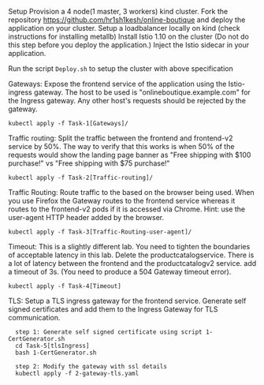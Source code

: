 Setup
Provision a 4 node(1 master, 3 workers) kind cluster.
Fork the repository https://github.com/hr1sh1kesh/online-boutique and deploy the application on your cluster.
Setup a loadbalancer locally on kind (check instructions for installing metallb)
Install Istio 1.10 on the cluster (Do not do this step before you deploy the application.)
Inject the Istio sidecar in your application.

  Run the script ```Deploy.sh``` to setup the cluster with above specification 

Gateways:
Expose the frontend service of the application using the Istio-ingress gateway.
The host to be used is "onlineboutique.example.com" for the Ingress gateway. Any other host's requests should be rejected by the gateway.

  ```kubectl apply -f Task-1[Gateways]/```

Traffic routing:
Split the traffic between the frontend and frontend-v2 service by 50%.
The way to verify that this works is when 50% of the requests would show the landing page banner as "Free shipping with $100 purchase!" vs "Free shipping with $75 purchase!"

  ```kubectl apply -f Task-2[Traffic-routing]/```

Traffic Routing:
Route traffic to the based on the browser being used.
When you use Firefox the Gateway routes to the frontend service whereas it routes to the frontend-v2 pods if it is accessed via Chrome.
Hint: use the user-agent HTTP header added by the browser.

  ```kubectl apply -f Task-3[Traffic-Routing-user-agent]/```

Timeout:
This is a slightly different lab. You need to tighten the boundaries of acceptable latency in this lab.
Delete the productcatalogservice. There is a lot of latency between the frontend and the productcatalogv2 service. add a timeout of 3s. (You need to produce a 504 Gateway timeout error).

  ```kubectl apply -f Task-4[Timeout]```

TLS:
Setup a TLS ingress gateway for the frontend service. Generate self signed certificates and add them to the Ingress Gateway for TLS communication.
```
  step 1: Generate self signed certificate using script 1-CertGenerator.sh
  cd Task-5[tlsIngress]
  bash 1-CertGenerator.sh
```
```
  step 2: Modify the gateway with ssl details 
  kubectl apply -f 2-gateway-tls.yaml
```
